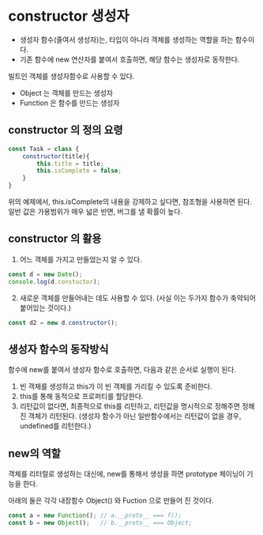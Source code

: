 # constructor 생성자

- 생성자 함수(줄여서 생성자)는, 타입이 아니라  객체를 생성하는 역할을 하는 함수이다. 
- 기존 함수에 new 연산자를 붙여서 호출하면, 해당 함수는 생성자로 동작한다.



빌트인 객체를 생성자함수로 사용할 수 있다. 

- Object 는 객체를 만드는 생성자
- Function 은 함수를 만드는 생성자



## constructor 의 정의 요령

```javascript
const Task = class {
    constructor(title){
        this.title = title;
        this.isComplete = false;
    }
}
```

위의 예제에서, this.isComplete의 내용을 강제하고 싶다면, 참조형을 사용하면 된다. 일반 값은 가용범위가 매우 넓은 반면, 버그를 낼 확률이 높다. 



## constructor 의 활용

1. 어느 객체를 가지고 만들었는지 알 수 있다. 

```javascript
const d = new Date();
console.log(d.constuctor);
```



2. 새로운 객체를 만들어내는 데도 사용할 수 있다. (사실 이는 두가지 함수가 축약되어 붙어있는 것이다.)

```javascript
const d2 = new d.constructor();
```





## 생성자 함수의 동작방식

함수에 new를 붙여서 생성자 함수로 호출하면, 다음과 같은 순서로 실행이 된다. 

1. 빈 객체를 생성하고 this가 이 빈 객체를 가리킬 수 있도록 준비한다. 
2. this를 통해 동적으로 프로퍼티를 할당한다. 
3. 리턴값이 없다면, 최종적으로 this를 리턴하고, 리턴값을 명시적으로 정해주면 정해진 객체가 리턴된다. 
   (생성자 함수가 아닌 일반함수에서는 리턴값이 없을 경우, undefined를 리턴한다.)



## new의 역할

객체를 리터럴로 생성하는 대신에, new를 통해서 생성을 하면  prototype 체이닝이 기능을 한다. 

아래의 둘은 각각 내장함수 Object() 와 Fuction 으로 만들어 진 것이다. 

```javascript
const a = new Function(); // a.__proto__ === f();
const b = new Object();   // b.__proto__ === Object;
```

